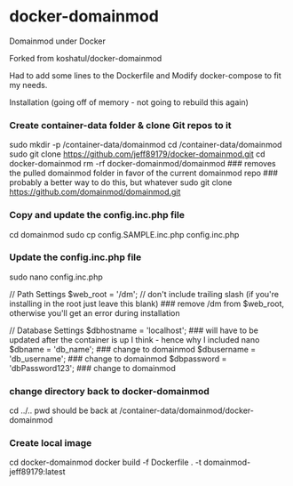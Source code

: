 # docker-domainmod
Domainmod under Docker

Forked from koshatul/docker-domainmod

Had to add some lines to the Dockerfile and Modify docker-compose to fit my needs.

Installation (going off of memory - not going to rebuild this again)

### Create container-data folder & clone Git repos to it
sudo mkdir -p /container-data/domainmod 
cd /container-data/domainmod
sudo git clone https://github.com/jeff89179/docker-domainmod.git
cd docker-domainmod
rm -rf docker-domainmod/domainmod       ### removes the pulled domainmod folder in favor of the current domainmod repo
                                        ### probably a better way to do this, but whatever
sudo git clone https://github.com/domainmod/domainmod.git

### Copy and update the config.inc.php file
cd domainmod
sudo cp config.SAMPLE.inc.php config.inc.php

### Update the config.inc.php file
sudo nano config.inc.php


// Path Settings
$web_root = '/dm'; // don't include trailing slash (if you're installing in the root just leave this blank)
            ### remove /dm from $web_root, otherwise you'll get an error during installation

// Database Settings
$dbhostname = 'localhost';       ### will have to be updated after the container is up I think - hence why I included nano
$dbname = 'db_name';             ### change to domainmod
$dbusername = 'db_username';     ### change to domainmod
$dbpassword = 'dbPassword123';   ### change to domainmod

### change directory back to docker-domainmod
cd ../..
pwd
should be back at /container-data/domainmod/docker-domainmod

### Create local image
cd docker-domainmod 
docker build -f Dockerfile . -t domainmod-jeff89179:latest



